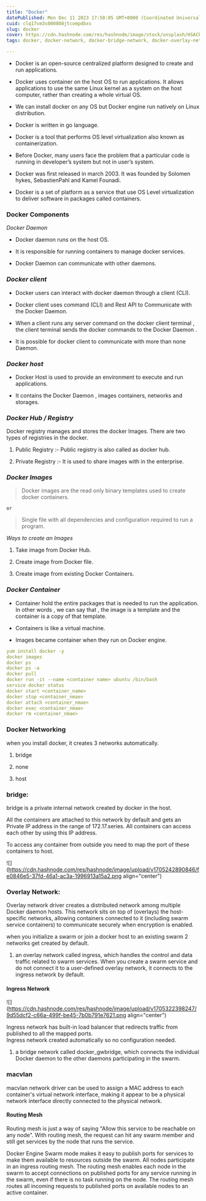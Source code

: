 ```yaml
---
title: "Docker"
datePublished: Mon Dec 11 2023 17:58:05 GMT+0000 (Coordinated Universal Time)
cuid: clq17vm3s000808jtcompdbxs
slug: docker
cover: https://cdn.hashnode.com/res/hashnode/image/stock/unsplash/HSACbYjZsqQ/upload/26920e5fbb4bf3b60ffb63a8bd565ea7.jpeg
tags: docker, docker-network, docker-bridge-network, docker-overlay-network, macvlan

---
```


* Docker is an open-source centralized platform designed to create and run applications.
    
* Docker uses container on the host OS to run applications. It allows applications to use the same Linux kernel as a system on the host computer, rather than creating a whole virtual OS.
    
* We can install docker on any OS but Docker engine run natively on Linux distribution.
    
* Docker is written in go language.
    
* Docker is a tool that performs OS level virtualization also known as containerization.
    
* Before Docker, many users face the problem that a particular code is running in developer’s system but not in user’s system.
    
* Docker was first released in march 2003. It was founded by Solomen hykes, SebastienPahl and Kamel Founadi.
    
* Docker is a set of platform as a service that use OS Level virtualization to deliver software in packages called containers.
    

### Docker Components

*Docker Daemon*

* Docker daemon runs on the host OS.
    
* It is responsible for running containers to manage docker services.
    
* Docker Daemon can communicate with other daemons.
    

### *Docker client*

* Docker users can interact with docker daemon through a client (CLI).
    
* Docker client uses command (CLI) and Rest API to Communicate with the Docker Daemon.
    
* When a client runs any server command on the docker client terminal , the client terminal sends the docker commands to the Docker Daemon .
    
* It is possible for docker client to communicate with more than none Daemon.
    

### *Docker host*

* Docker Host is used to provide an environment to execute and run applications.
    
* It contains the Docker Daemon , images containers, networks and storages.
    

### *Docker Hub / Registry*

Docker registry manages and stores the docker Images. There are two types of registries in the docker.

1. Public Registry :- Public registry is also called as docker hub.
    
2. Private Registry :- It is used to share images with in the enterprise.
    

### *Docker Images*

> Docker images are the read only binary templates used to create docker containers.

`or`

> Single file with all dependencies and configuration required to run a program.

*Ways to create an Images*

1. Take image from Docker Hub.
    
2. Create image from Docker file.
    
3. Create image from existing Docker Containers.
    

### *Docker Container*

* Container hold the entire packages that is needed to run the application. In other words , we can say that , the image is a template and the container is a copy of that template.
    
* Containers is like a virtual machine.
    
* Images became container when they run on Docker engine.
    

```yaml
yum install docker -y
docker images
docker ps
docker ps -a
docker pull
docker run -it --name <container name> ubuntu /bin/bash
service docker status
docker start <container_name>
docker stop <container_nmae>
docker attach <container_nmae>
docker exec <container_nmae>
docker rm <container_nmae>
```

### Docker Networking

when you install docker, it creates 3 networks automatically.

1. bridge
    
2. none
    
3. host
    

### bridge:

bridge is a private internal network created by docker in the host.

All the containers are attached to this network by default and gets an Private IP address in the range of 172.17.series. All containers can access each other by using this IP address.

To access any container from outside you need to map the port of these containers to host.

![](https://cdn.hashnode.com/res/hashnode/image/upload/v1705242890846/fe0846e5-37fd-46a1-ac3a-1996913a15a2.png align="center")

### Overlay Network:

Overlay network driver creates a distributed network among multiple Docker daemon hosts. This network sits on top of (overlays) the host-specific networks, allowing containers connected to it (including swarm service containers) to communicate securely when encryption is enabled.

when you initialize a swarm or join a docker host to an existing swarm 2 networks get created by default.

1. an overlay network called ingress, which handles the control and data traffic related to swarm services. When you create a swarm service and do not connect it to a user-defined overlay network, it connects to the ingress network by default.
    

#### Ingress Network

![](https://cdn.hashnode.com/res/hashnode/image/upload/v1705322398247/9d55dcf2-c66a-499f-be45-7b0b791e7621.png align="center")

Ingress network has built-in load balancer that redirects traffic from published to all the mapped ports.  
Ingress network created automatically so no configuration needed.

1. a bridge network called docker\_gwbridge, which connects the individual Docker daemon to the other daemons participating in the swarm.
    
### macvlan
macvlan network driver can be used to assign a MAC address to each container's virtual network interface, making it appear to be a physical network interface directly connected to the physical network.

#### Routing Mesh

Routing mesh is just a way of saying "Allow this service to be reachable on any node". With routing mesh, the request can hit any swarm member and still get services by the node that runs the service.

Docker Engine Swarm mode makes it easy to publish ports for services to make them available to resources outside the swarm. All nodes participate in an ingress routing mesh. The routing mesh enables each node in the swarm to accept connections on published ports for any service running in the swarm, even if there is no task running on the node. The routing mesh routes all incoming requests to published ports on available nodes to an active container.
